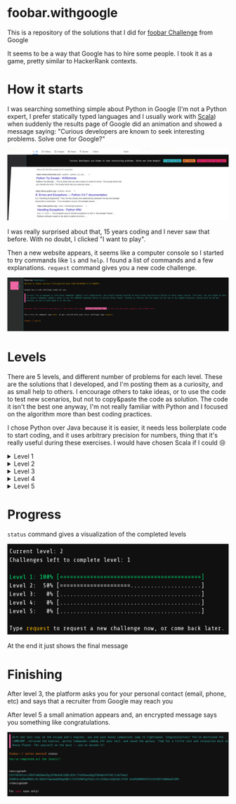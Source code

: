# foobar.withgoogle
This is a repository of the solutions that I did for [foobar Challenge](https://foobar.withgoogle.com/) from Google

It seems to be a way that Google has to hire some people. I took it as a game, pretty similar to HackerRank contexts.

# How it starts

I was searching something simple about Python in Google (I'm not a Python expert, 
I prefer statically typed languages and I usually work with [Scala](https://www.scala-lang.org/))
when suddenly the results page of Google did an animation and showed a message saying:
"Curious developers are known to seek interesting problems. Solve one for Google?"

![foobar start message](start.png "Foobar start Message")

I was really surprised about that, 15 years coding and I never saw that before. With no doubt, I clicked "I want to play".

Then a new website appears, it seems like a computer console so I started to try commands like `ls` and `help`.
I found a list of commands and a few explanations. `request` command gives you a new code challenge.

![foobar console](console.jpeg "Foobar console")

# Levels

There are 5 levels, and different number of problems for each level. These are the solutions that I developed, and
I'm posting them as a curiosity, and as small help to others. 
I encourage others to take ideas, or to use the code to test new scenarios, but not to copy&paste the code as solution.
The code it isn't the best one anyway, I'm not really familiar with Python and 
I focused on the algorithm more than best coding practices.

I chose Python over Java because it is easier, it needs less boilerplate code to start coding, 
and it uses arbitrary precision for numbers, thing that it's really useful during these exercises. 
I would have chosen Scala if I could :cry:
<details>
<summary>Level 1</summary>

- [The cake is not a lie](./level1/the-cake-is-not-a-lie)
</details>

<details>

<summary>Level 2</summary>

- [En Route Salute](./level2/en-route-salute)
- [Ion Flux Relabeling](./level2/ion-flux-relabeling)

</details>

<details>
<summary>Level 3</summary>

- [Doomsday Fuel](./level3/doomsday-fuel)
- [Fuel Injection Perfection](./level3/fuel-injection-perfection)
- [Prepare the Bunnies Scape](./level3/prepare-the-bunnies-scape)

</details>

<details>
<summary>Level 4</summary>

- [Bringing a Gun to a Trainer Fight](./level4/bringing-a-gun-to-a-trainer-fight)
- [Distract the trainers](./level4/distract-the-trainers)

</details>

<details>
<summary>Level 5</summary>

- [Expanding Nebula](./level5/expanding-nebula)

</details>

# Progress
`status` command gives a visualization of the completed levels

![img.png](status1.png)

At the end it just shows the final message

# Finishing
After level 3, the platform asks you for your personal contact (email, phone, etc) 
and says that a recruiter from Google may reach you

After level 5 a small animation appears and, an encrypted message says you something like congratulations.


![Final status](finish.png "Final status")


